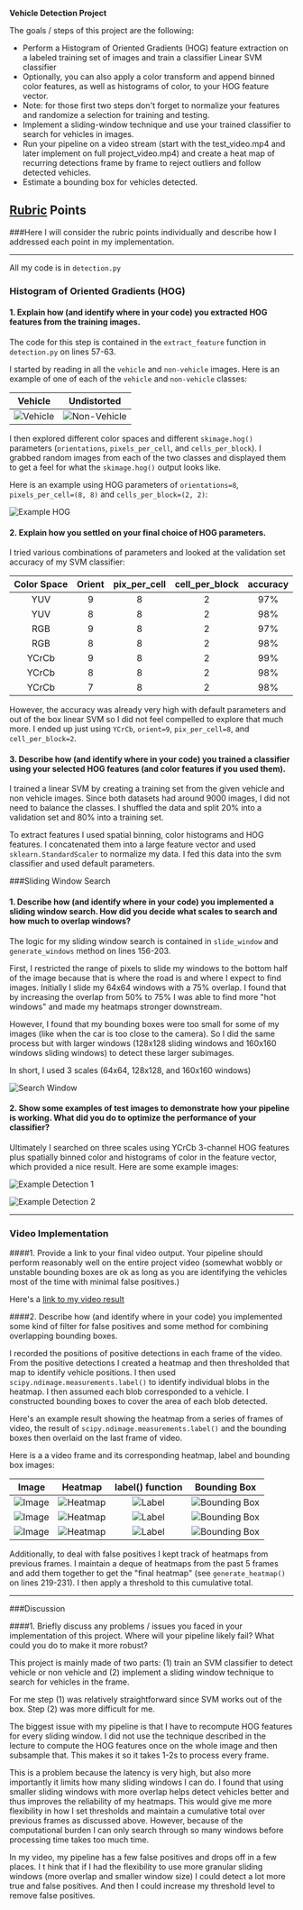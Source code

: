 **Vehicle Detection Project**

The goals / steps of this project are the following:

* Perform a Histogram of Oriented Gradients (HOG) feature extraction on a labeled training set of images and train a classifier Linear SVM classifier
* Optionally, you can also apply a color transform and append binned color features, as well as histograms of color, to your HOG feature vector. 
* Note: for those first two steps don't forget to normalize your features and randomize a selection for training and testing.
* Implement a sliding-window technique and use your trained classifier to search for vehicles in images.
* Run your pipeline on a video stream (start with the test_video.mp4 and later implement on full project_video.mp4) and create a heat map of recurring detections frame by frame to reject outliers and follow detected vehicles.
* Estimate a bounding box for vehicles detected.


## [Rubric](https://review.udacity.com/#!/rubrics/513/view) Points
###Here I will consider the rubric points individually and describe how I addressed each point in my implementation.  

---

All my code is in `detection.py`

### Histogram of Oriented Gradients (HOG)

#### 1. Explain how (and identify where in your code) you extracted HOG features from the training images.

The code for this step is contained in the `extract_feature` function in `detection.py` on 
lines 57-63.

I started by reading in all the `vehicle` and `non-vehicle` images.  Here is an example of one of each of the `vehicle` and `non-vehicle` classes:

Vehicle                  |  Undistorted
:----------------------------:|:------------------------------:
![Vehicle](./output_images/vehicle.png)| ![Non-Vehicle](./output_images/nonvehicle.png)



I then explored different color spaces and different `skimage.hog()` parameters (`orientations`, `pixels_per_cell`, and `cells_per_block`).  I grabbed random images from each of the two classes and displayed them to get a feel for what the `skimage.hog()` output looks like.

Here is an example using HOG parameters of `orientations=8`, `pixels_per_cell=(8, 8)` and `cells_per_block=(2, 2)`:

![Example HOG](./output_images/example_hog.png)


#### 2. Explain how you settled on your final choice of HOG parameters.

I tried various combinations of parameters and looked at the validation set accuracy
of my SVM classifier:

Color Space  |  Orient  | pix_per_cell | cell_per_block | accuracy
:-----------:|:--------:|:------------:|:--------------:|:-----------:
YUV | 9 | 8 | 2 | 97%
YUV | 8 | 8 | 2 | 98%
RGB | 9 | 8 | 2 | 97%
RGB | 8 | 8 | 2 | 98%
YCrCb | 9 | 8 | 2 | 99%
YCrCb | 8 | 8 | 2 | 98%
YCrCb | 7 | 8 | 2 | 98%

However, the accuracy was already very high with default parameters and out of the 
box linear SVM so I did not feel compelled to explore that much more. I ended up just using `YCrCb`, `orient=9`, `pix_per_cell=8`, and `cell_per_block=2`. 


#### 3. Describe how (and identify where in your code) you trained a classifier using your selected HOG features (and color features if you used them).

I trained a linear SVM by creating a  training set from the given vehicle and non vehicle images. Since both datasets had around 9000 images, I did not need to balance the classes.
I shuffled the data and split 20% into a validation set and 80% into a training set.

To extract features I used spatial binning, color histograms and HOG features. I concatenated
them into a large feature vector and used `sklearn.StandardScaler` to normalize my data. I fed
this data into the svm classifier and used default parameters.

###Sliding Window Search

#### 1. Describe how (and identify where in your code) you implemented a sliding window search.  How did you decide what scales to search and how much to overlap windows?

The logic for my sliding window search is contained in `slide_window` and `generate_windows`
method on lines 156-203.

First, I restricted the range of pixels to slide my windows to the bottom half of the image
because that is where the road is and where I expect to find images. Initially I slide 
my 64x64 windows with a 75% overlap. I found that by increasing the overlap from 50% to 75%
I was able to find more "hot windows" and made my heatmaps stronger downstream. 

However, I found that my bounding boxes were too small for some of my images (like when the car is too close to the camera). So I did the same process but with larger windows (128x128 sliding windows and 160x160 windows sliding windows) to
detect these larger subimages. 

In short, I used 3 scales (64x64, 128x128, and 160x160 windows)


![Search Window](./output_images/search_window.png)

#### 2. Show some examples of test images to demonstrate how your pipeline is working.  What did you do to optimize the performance of your classifier?

Ultimately I searched on three scales using YCrCb 3-channel HOG features plus spatially binned color and histograms of color in the feature vector, which provided a nice result.  Here are some example images:

![Example Detection 1](./output_images/example_detections1.png)

![Example Detection 2](./output_images/example_detections2.png)


---

### Video Implementation

####1. Provide a link to your final video output.  Your pipeline should perform reasonably well on the entire project video (somewhat wobbly or unstable bounding boxes are ok as long as you are identifying the vehicles most of the time with minimal false positives.)

Here's a [link to my video result](./video.mp4)


####2. Describe how (and identify where in your code) you implemented some kind of filter for false positives and some method for combining overlapping bounding boxes.

I recorded the positions of positive detections in each frame of the video.  From the positive detections I created a heatmap and then thresholded that map to identify vehicle positions.  I then used `scipy.ndimage.measurements.label()` to identify individual blobs in the heatmap.  I then assumed each blob corresponded to a vehicle.  I constructed bounding boxes to cover the area of each blob detected.  

Here's an example result showing the heatmap from a series of frames of video, the result of `scipy.ndimage.measurements.label()` and the bounding boxes then overlaid on the last frame of video.

Here is a a video frame and its corresponding heatmap, label and bounding box images:

Image                 |  Heatmap     | label() function | Bounding Box
:--------------------:|:------------:|:----------------:|:--------------:
![Image](./output_images/test4.png)| ![Heatmap](./output_images/heat4.png) | ![Label](./output_images/label4.png) | ![Bounding Box](./output_images/bbox4.png)
![Image](./output_images/test5.png)| ![Heatmap](./output_images/heat5.png) | ![Label](./output_images/label5.png) | ![Bounding Box](./output_images/bbox5.png)
![Image](./output_images/test6.png)| ![Heatmap](./output_images/heat6.png) | ![Label](./output_images/label6.png) | ![Bounding Box](./output_images/bbox6.png)


Additionally, to deal with false positives I kept track of heatmaps from previous frames. I maintain
a deque of heatmaps from the past 5 frames and add them together to get the "final heatmap" (see `generate_heatmap()` on lines 219-231).
I then apply a threshold to this cumulative total.


---

###Discussion

####1. Briefly discuss any problems / issues you faced in your implementation of this project.  Where will your pipeline likely fail?  What could you do to make it more robust?


This project is mainly made of two parts: (1) train an SVM classifier to detect vehicle or non vehicle
and (2) implement a sliding window technique to search for vehicles in the frame.

For me step (1) was relatively straightforward since SVM works out of the box. Step (2) was more difficult for me.

The biggest issue with my pipeline is that I have to recompute HOG features for every sliding window. I did not use the technique described
in the lecture to compute the HOG features once on the whole image and then subsample that. This makes it so it takes 1-2s to process
every frame. 

This is a problem because the latency is very high, but also more importantly it limits how many sliding windows I can do. 
I found that using smaller sliding windows with more overlap helps detect vehicles better and thus improves the reliability
of my heatmaps. This would give me more flexibility in how I set thresholds and maintain a cumulative total over previous frames as discussed above. However, because of the computational burden I can only search through so many windows before processing time takes 
too much time.

In my video, my pipeline has a few false positives and drops off in a few places. I t hink that if I had the flexibility to use more granular sliding windows (more overlap and smaller window size) I could detect a lot more true and false positives. And then I could increase
my threshold level to remove false positives.
